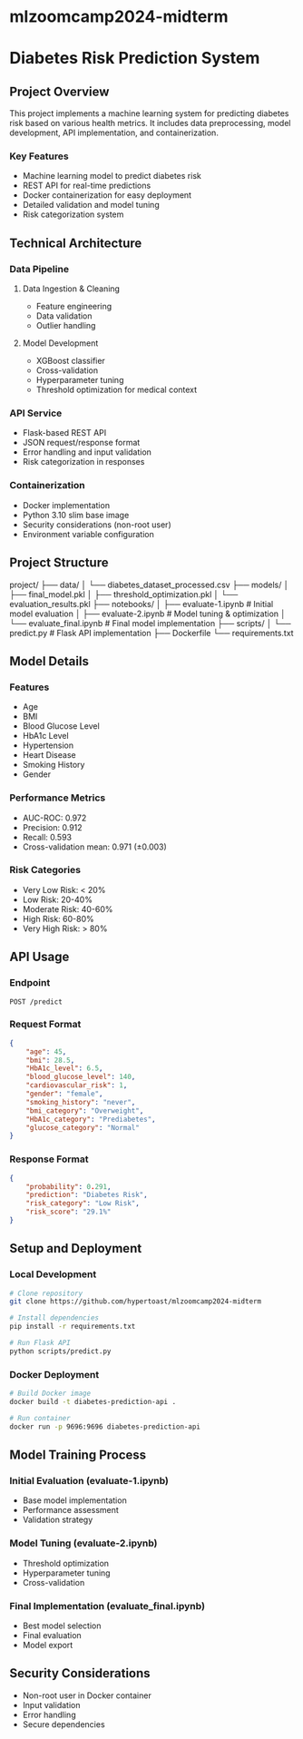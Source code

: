 # mlzoomcamp2024-midterm

# Diabetes Risk Prediction System

## Project Overview
This project implements a machine learning system for predicting diabetes risk based on various health metrics. It includes data preprocessing, model development, API implementation, and containerization.

### Key Features
- Machine learning model to predict diabetes risk
- REST API for real-time predictions
- Docker containerization for easy deployment
- Detailed validation and model tuning
- Risk categorization system

## Technical Architecture

### Data Pipeline
1. Data Ingestion & Cleaning
   - Feature engineering
   - Data validation
   - Outlier handling

2. Model Development
   - XGBoost classifier
   - Cross-validation
   - Hyperparameter tuning
   - Threshold optimization for medical context

### API Service
- Flask-based REST API
- JSON request/response format
- Error handling and input validation
- Risk categorization in responses

### Containerization
- Docker implementation
- Python 3.10 slim base image
- Security considerations (non-root user)
- Environment variable configuration

## Project Structure
project/
├── data/
│   └── diabetes_dataset_processed.csv
├── models/
│   ├── final_model.pkl
│   ├── threshold_optimization.pkl
│   └── evaluation_results.pkl
├── notebooks/
│   ├── evaluate-1.ipynb        # Initial model evaluation
│   ├── evaluate-2.ipynb        # Model tuning & optimization
│   └── evaluate_final.ipynb    # Final model implementation
├── scripts/
│   └── predict.py             # Flask API implementation
├── Dockerfile
└── requirements.txt

## Model Details

### Features
- Age
- BMI
- Blood Glucose Level
- HbA1c Level
- Hypertension
- Heart Disease
- Smoking History
- Gender

### Performance Metrics
- AUC-ROC: 0.972
- Precision: 0.912
- Recall: 0.593
- Cross-validation mean: 0.971 (±0.003)

### Risk Categories
- Very Low Risk: < 20%
- Low Risk: 20-40%
- Moderate Risk: 40-60%
- High Risk: 60-80%
- Very High Risk: > 80%

## API Usage

### Endpoint
`POST /predict`

### Request Format
```json
{
    "age": 45,
    "bmi": 28.5,
    "HbA1c_level": 6.5,
    "blood_glucose_level": 140,
    "cardiovascular_risk": 1,
    "gender": "female",
    "smoking_history": "never",
    "bmi_category": "Overweight",
    "HbA1c_category": "Prediabetes",
    "glucose_category": "Normal"
}
```

### Response Format
```json
{
    "probability": 0.291,
    "prediction": "Diabetes Risk",
    "risk_category": "Low Risk",
    "risk_score": "29.1%"
}
```
## Setup and Deployment

### Local Development
```bash
# Clone repository
git clone https://github.com/hypertoast/mlzoomcamp2024-midterm

# Install dependencies
pip install -r requirements.txt

# Run Flask API
python scripts/predict.py
```

### Docker Deployment
```bash
# Build Docker image
docker build -t diabetes-prediction-api .

# Run container
docker run -p 9696:9696 diabetes-prediction-api
```
## Model Training Process

### Initial Evaluation (evaluate-1.ipynb)

- Base model implementation
- Performance assessment
- Validation strategy


### Model Tuning (evaluate-2.ipynb)

- Threshold optimization
- Hyperparameter tuning
- Cross-validation


### Final Implementation (evaluate_final.ipynb)

- Best model selection
- Final evaluation
- Model export

## Security Considerations

- Non-root user in Docker container
- Input validation
- Error handling
- Secure dependencies
